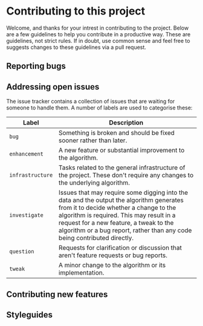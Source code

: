 # Contributing to this project
Welcome, and thanks for your intrest in contributing to the project. Below are a few guidelines to help you contribute in a productive way. These are guidelines, not strict rules. If in doubt, use common sense and feel free to suggests changes to these guidelines via a pull request.

## Reporting bugs

## Addressing open issues
The issue tracker contains a collection of issues that are waiting for someone to handle them. A number of
labels are used to categorise these:

|  Label           |    Description |
| -------          |  --------------- |
| `bug`            |  Something is broken and should be fixed sooner rather than later. |
| `enhancement`    |  A new feature or substantial improvement to the algorithm. |
| `infrastructure` |  Tasks related to the general infrastructure of the project. These don't require any changes to the underlying algorithm. |
| `investigate`    |  Issues that may require some digging into the data and the output the algorithm generates from it to decide whether a change to the algorithm is required. This may result in a request for a new feature, a tweak to the algorithm or a bug report, rather than any code being contributed directly. |
| `question`       | Requests for clarification or discussion that aren't feature requests or bug reports. |
| `tweak`          |  A minor change to the algorithm or its implementation. |

## Contributing new features

## Styleguides
